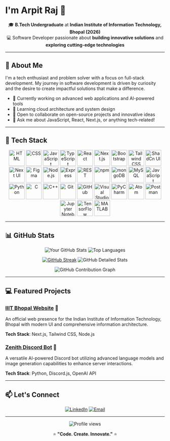 # I'm Arpit Raj 👋

<div align="center">

🎓 **B.Tech Undergraduate** at **Indian Institute of Information Technology, Bhopal (2026)**  
💻 Software Developer passionate about **building innovative solutions** and **exploring cutting-edge technologies**

</div>

---

## 🚀 About Me

I'm a tech enthusiast and problem solver with a focus on full-stack development. My journey in software development is driven by curiosity and the desire to create impactful solutions that make a difference.

- 🔭 Currently working on advanced web applications and AI-powered tools
- 🌱 Learning cloud architecture and system design
- 👯 Open to collaborate on open-source projects and innovative ideas
- 💬 Ask me about JavaScript, React, Next.js, or anything tech-related!

---

## 🧰 Tech Stack

<div align="center">
  <img width="50" src="https://raw.githubusercontent.com/marwin1991/profile-technology-icons/refs/heads/main/icons/html.png" alt="HTML" title="HTML"/>
  <img width="50" src="https://raw.githubusercontent.com/marwin1991/profile-technology-icons/refs/heads/main/icons/css.png" alt="CSS" title="CSS"/>
  <img width="50" src="https://raw.githubusercontent.com/marwin1991/profile-technology-icons/refs/heads/main/icons/javascript.png" alt="JavaScript" title="JavaScript"/>
  <img width="50" src="https://raw.githubusercontent.com/marwin1991/profile-technology-icons/refs/heads/main/icons/typescript.png" alt="TypeScript" title="TypeScript"/>
  <img width="50" src="https://raw.githubusercontent.com/marwin1991/profile-technology-icons/refs/heads/main/icons/react.png" alt="React" title="React"/>
  <img width="50" src="https://raw.githubusercontent.com/marwin1991/profile-technology-icons/refs/heads/main/icons/next_js.png" alt="Next.js" title="Next.js"/>
  <img width="50" src="https://raw.githubusercontent.com/marwin1991/profile-technology-icons/refs/heads/main/icons/bootstrap.png" alt="Bootstrap" title="Bootstrap"/>
  <img width="50" src="https://raw.githubusercontent.com/marwin1991/profile-technology-icons/refs/heads/main/icons/tailwind_css.png" alt="Tailwind CSS" title="Tailwind CSS"/>
  <img width="50" src="https://raw.githubusercontent.com/marwin1991/profile-technology-icons/refs/heads/main/icons/shadcn_ui.png" alt="ShadCn UI" title="ShadCn UI"/>
  <img width="50" src="https://raw.githubusercontent.com/marwin1991/profile-technology-icons/refs/heads/main/icons/next_ui.png" alt="Next UI" title="Next UI"/>
  <img width="50" src="https://raw.githubusercontent.com/marwin1991/profile-technology-icons/refs/heads/main/icons/figma.png" alt="Figma" title="Figma"/>
  <img width="50" src="https://raw.githubusercontent.com/marwin1991/profile-technology-icons/refs/heads/main/icons/node_js.png" alt="Node.js" title="Node.js"/>
  <img width="50" src="https://raw.githubusercontent.com/marwin1991/profile-technology-icons/refs/heads/main/icons/express.png" alt="Express" title="Express"/>
  <img width="50" src="https://raw.githubusercontent.com/marwin1991/profile-technology-icons/refs/heads/main/icons/rest.png" alt="REST" title="REST"/>
  <img width="50" src="https://raw.githubusercontent.com/marwin1991/profile-technology-icons/refs/heads/main/icons/npm.png" alt="npm" title="npm"/>
  <img width="50" src="https://raw.githubusercontent.com/marwin1991/profile-technology-icons/refs/heads/main/icons/mongodb.png" alt="mongoDB" title="mongoDB"/>
  <img width="50" src="https://raw.githubusercontent.com/marwin1991/profile-technology-icons/refs/heads/main/icons/mysql.png" alt="MySQL" title="MySQL"/>
  <img width="50" src="https://raw.githubusercontent.com/marwin1991/profile-technology-icons/refs/heads/main/icons/javascript.png" alt="JavaScript" title="JavaScript"/>
  <img width="50" src="https://raw.githubusercontent.com/marwin1991/profile-technology-icons/refs/heads/main/icons/python.png" alt="Python" title="Python"/>
  <img width="50" src="https://raw.githubusercontent.com/marwin1991/profile-technology-icons/refs/heads/main/icons/c.png" alt="C" title="C"/>
  <img width="50" src="https://raw.githubusercontent.com/marwin1991/profile-technology-icons/refs/heads/main/icons/c++.png" alt="C++" title="C++"/>
  <img width="50" src="https://raw.githubusercontent.com/marwin1991/profile-technology-icons/refs/heads/main/icons/git.png" alt="Git" title="Git"/>
  <img width="50" src="https://raw.githubusercontent.com/marwin1991/profile-technology-icons/refs/heads/main/icons/github.png" alt="GitHub" title="GitHub"/>
  <img width="50" src="https://raw.githubusercontent.com/marwin1991/profile-technology-icons/refs/heads/main/icons/visual_studio_code.png" alt="Visual Studio Code" title="Visual Studio Code"/>
  <img width="50" src="https://raw.githubusercontent.com/marwin1991/profile-technology-icons/refs/heads/main/icons/pycharm.png" alt="PyCharm" title="PyCharm"/>
  <img width="50" src="https://raw.githubusercontent.com/marwin1991/profile-technology-icons/refs/heads/main/icons/atom.png" alt="Atom" title="Atom"/>
  <img width="50" src="https://raw.githubusercontent.com/marwin1991/profile-technology-icons/refs/heads/main/icons/postman.png" alt="Postman" title="Postman"/>
  <img width="50" src="https://raw.githubusercontent.com/marwin1991/profile-technology-icons/refs/heads/main/icons/jupyter_notebook.png" alt="Jupyter Notebook" title="Jupyter Notebook"/>
  <img width="50" src="https://raw.githubusercontent.com/marwin1991/profile-technology-icons/refs/heads/main/icons/tensorflow.png" alt="TensorFlow" title="TensorFlow"/>
  <img width="50" src="https://raw.githubusercontent.com/marwin1991/profile-technology-icons/refs/heads/main/icons/matlab.png" alt="MATLAB" title="MATLAB"/>
</div>


---

## 📊 GitHub Stats

<div align="center">
<img src="https://github-readme-stats.vercel.app/api?username=M1CTIAN&theme=tokyonight&hide_border=false&include_all_commits=true&count_private=true" alt="Your GitHub Stats">
<img src="https://github-readme-stats.vercel.app/api/top-langs/?username=M1CTIAN&layout=compact&theme=tokyonight" alt="Top Languages">
  
<a href="https://git.io/streak-stats"><img src="https://streak-stats.demolab.com?user=M1CTIAN&theme=tokyonight" alt="GitHub Streak" /></a>
<img src="https://github-profile-trophy.vercel.app/?username=M1CTIAN&theme=radical&no-frame=true&column=2&row=2" alt="GitHub Detailed Stats">

<img src="https://github-profile-summary-cards.vercel.app/api/cards/profile-details?username=M1CTIAN&theme=radical" alt="GitHub Contribution Graph">

</div>

---

## 💻 Featured Projects

### [IIIT Bhopal Website](https://iiitbhopal-website.vercel.app/) 🏫
An official web presence for the Indian Institute of Information Technology, Bhopal with modern UI and comprehensive information architecture.

**Tech Stack**: Next.js, Tailwind CSS, Node.js

### [Zenith Discord Bot](https://github.com/M1CTIAN/Zenith) 🤖
A versatile AI-powered Discord bot utilizing advanced language models and image generation capabilities to enhance server interactions.

**Tech Stack**: Python, Discord.js, OpenAI API

---

## 📫 Let's Connect

<div align="center">
  <a href="https://www.linkedin.com/in/arpit-raj-52965a25a/"><img src="https://img.shields.io/badge/LinkedIn-%230077B5.svg?&style=for-the-badge&logo=linkedin&logoColor=white" alt="LinkedIn" /></a>
  <a href="mailto:raj.arpit140@gmail.com"><img src="https://img.shields.io/badge/Email-D14836?style=for-the-badge&logo=gmail&logoColor=white" alt="Email" /></a>
  <!-- Add your other social profiles here -->
</div>

---

<div align="center">
  <img src="https://komarev.com/ghpvc/?username=M1CTIAN&style=flat-square&color=blue" alt="Profile views" />
  <p>⭐️ <strong>"Code. Create. Innovate."</strong> ⭐️</p>
</div>
